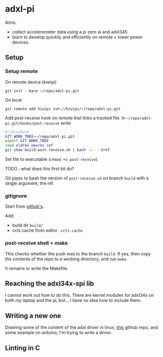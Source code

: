 # adxl-pi

Aims:

* collect accelerometer data using a pi zero w and adxl345
* learn to develop quickily and efficiently on remote + lower power devices.

## Setup

### Setup remote

On remote device (kiwipi)
```
git init --bare ~/repo/adxl-pi.git
```

On local
```
git remote add kiwipi ssh://kiwipi/~/repo/adxl-pi.git
```

Add post-receive hook on remote that links a tracked file.
In `~/repo/adxl-pi.git/hooks/post-receive` write

```bash
#!/bin/bash
GIT_WORK_TREE=~/repo/adxl-pi.git
export GIT_WORK_TREE
read oldrev newrev ref
git show build:post-receive.sh | bash -s -- $ref
```
Set file to executable (`chmod +x post-receive`).

TODO : what does this first bit do?

Git pipes to bash the version of `post-receive.sh` on branch `build` with a single argument, the ref.

### gitignore

Start from [github's](https://github.com/github/gitignore/blob/master/C.gitignore).

Add:

* build dir `build/`
* ccls cache from editor `.ccls-cache`

### post-receive shell + make

This checks whether the push was to the branch `build`.
If yes, then copy the contents of the repo to a working directory, and run `make`.

It remains to write the Makefile.

## Reaching the adxl34x-spi lib

I cannot work out how to do this.
There are kernel modules for adxl34x on both my laptop and the pi, but...
I have no idea how to include them.

## Writing a new one

Drawing some of the content of the adxl driver in linux,
[this](https://github.com/nagimov/adxl345spi) github repo,
and some example on arduino, I'm trying to write a driver.

## Linting in C

